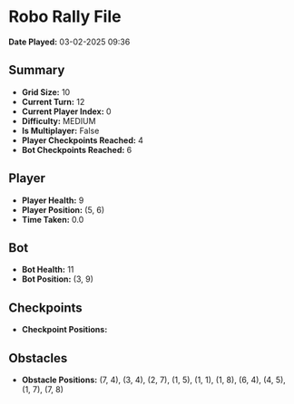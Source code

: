 # Robo Rally File
**Date Played:** 03-02-2025 09:36

## Summary
- **Grid Size:** 10
- **Current Turn:** 12
- **Current Player Index:** 0
- **Difficulty:** MEDIUM
- **Is Multiplayer:** False
- **Player Checkpoints Reached:** 4
- **Bot Checkpoints Reached:** 6

## Player
- **Player Health:** 9
- **Player Position:** (5, 6)
- **Time Taken:** 0.0 

## Bot
- **Bot Health:** 11
- **Bot Position:** (3, 9)

## Checkpoints
- **Checkpoint Positions:** 

## Obstacles
- **Obstacle Positions:** (7, 4), (3, 4), (2, 7), (1, 5), (1, 1), (1, 8), (6, 4), (4, 5), (1, 7), (7, 8)

